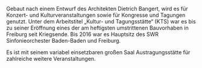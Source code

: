 Gebaut nach einem Entwurf des Architekten Dietrich Bangert,
wird es für Konzert- und Kulturveranstaltungen sowie für
Kongresse und Tagungen genutzt. Unter dem Arbeitstitel
„Kultur- und Tagungsstätte“ (KTS) war es bis zu seiner
Eröffnung eines der am heftigsten umstrittenen Bauvorhaben
in Freiburg seit Kriegsende. Bis 2016 war es Hauptsitz des
SWR Sinfonieorchester Baden-Baden und Freiburg.

Es ist mit seinem variabel einsetzbaren großen Saal
Austragungsstätte für zahlreiche weitere Veranstaltungen.
